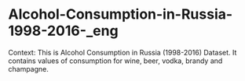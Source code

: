 # Alcohol-Consumption-in-Russia-1998-2016-_eng
Context:  This is Alcohol Consumption in Russia (1998-2016) Dataset. It contains values of consumption for wine, beer, vodka, brandy and champagne.
